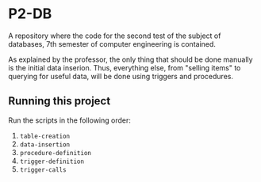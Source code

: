 # P2-DB
A repository where the code for the second test of the subject of databases, 7th semester of computer engineering is contained.

As explained by the professor, the only thing that should be done manually is the initial data inserion. Thus, everything else, from "selling items" to querying for useful data, will be done using triggers and procedures.

## Running this project
Run the scripts in the following order:
1. `table-creation`
2. `data-insertion`
3. `procedure-definition`
4. `trigger-definition`
5. `trigger-calls`
